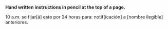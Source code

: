 **Hand written instructions in pencil at the top of a page.**

10 a.m. se fijar[á] este por 24 horas para: notif[icación] a [nombre ilegible] anteriores.